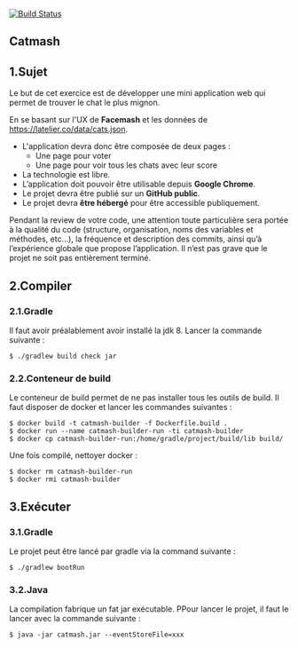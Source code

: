 [![Build Status](https://travis-ci.org/smanicon/catmash.svg?branch=master)](https://travis-ci.org/smanicon/catmash)

Catmash
---

## 1.Sujet

Le but de cet exercice est de développer une mini application web qui permet de trouver
le chat le plus mignon.

En se basant sur l'UX de __Facemash__ et les données de https://latelier.co/data/cats.json.
 * L'application devra donc être composée de deux pages :
   * Une page pour voter
   * Une page pour voir tous les chats avec leur score
 * La technologie est libre.
 * L’application doit pouvoir être utilisable depuis __Google Chrome__.
 * Le projet devra être publié sur un __GitHub public__.
 * Le projet devra __être hébergé__ pour être accessible publiquement.

Pendant la review de votre code, une attention toute particulière sera portée à la qualité
du code (structure, organisation, noms des variables et méthodes, etc...), la fréquence et
description des commits, ainsi qu’à l’expérience globale que propose l’application.
Il n’est pas grave que le projet ne soit pas entièrement terminé.

## 2.Compiler

### 2.1.Gradle

Il faut avoir préalablement avoir installé la jdk 8.
Lancer la commande suivante :
```
$ ./gradlew build check jar
```

### 2.2.Conteneur de build

Le conteneur de build permet de ne pas installer tous les outils de build. Il
faut disposer de docker et lancer les commandes suivantes :
```
$ docker build -t catmash-builder -f Dockerfile.build .
$ docker run --name catmash-builder-run -ti catmash-builder
$ docker cp catmash-builder-run:/home/gradle/project/build/lib build/
```

Une fois compilé, nettoyer docker :
```
$ docker rm catmash-builder-run
$ docker rmi catmash-builder
```

## 3.Exécuter

### 3.1.Gradle

Le projet peut être lancé par gradle via la command suivante :
```
$ ./gradlew bootRun
```

### 3.2.Java

La compilation fabrique un fat jar exécutable.
PPour lancer le projet, il faut le lancer avec la commande suivante :
```
$ java -jar catmash.jar --eventStoreFile=xxx
```

